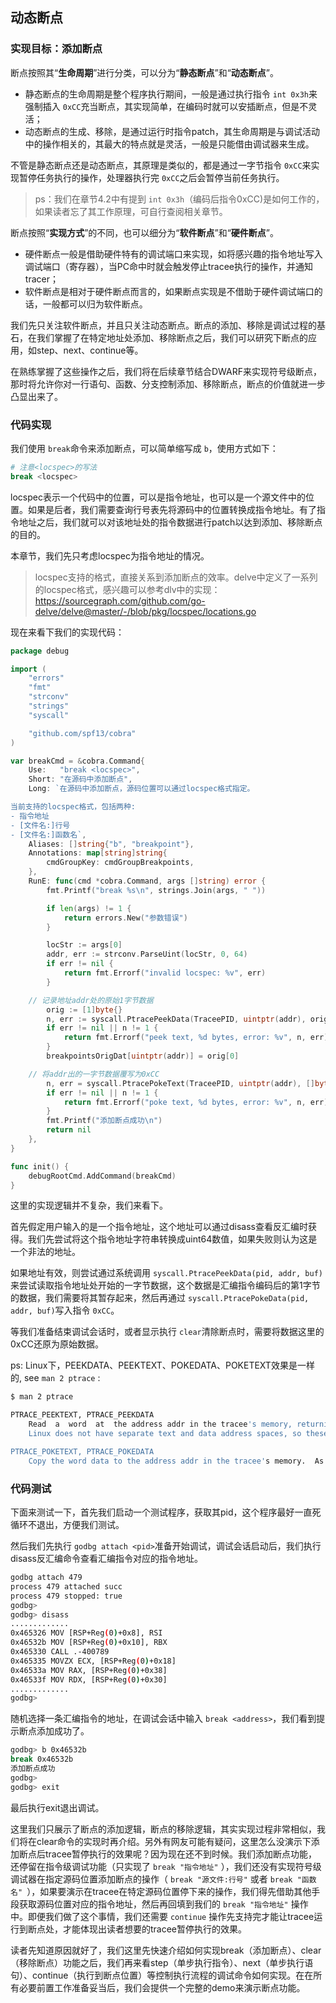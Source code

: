 ## 动态断点

### 实现目标：添加断点

断点按照其“**生命周期**”进行分类，可以分为“**静态断点**”和“**动态断点**”。

- 静态断点的生命周期是整个程序执行期间，一般是通过执行指令 `int 0x3h`来强制插入 `0xCC`充当断点，其实现简单，在编码时就可以安插断点，但是不灵活；
- 动态断点的生成、移除，是通过运行时指令patch，其生命周期是与调试活动中的操作相关的，其最大的特点就是灵活，一般是只能借由调试器来生成。

不管是静态断点还是动态断点，其原理是类似的，都是通过一字节指令 `0xCC`来实现暂停任务执行的操作，处理器执行完 `0xCC`之后会暂停当前任务执行。

> ps：我们在章节4.2中有提到 `int 0x3h`（编码后指令0xCC)是如何工作的，如果读者忘了其工作原理，可自行查阅相关章节。

断点按照“**实现方式**”的不同，也可以细分为“**软件断点**”和“**硬件断点**”。

- 硬件断点一般是借助硬件特有的调试端口来实现，如将感兴趣的指令地址写入调试端口（寄存器），当PC命中时就会触发停止tracee执行的操作，并通知tracer；
- 软件断点是相对于硬件断点而言的，如果断点实现是不借助于硬件调试端口的话，一般都可以归为软件断点。

我们先只关注软件断点，并且只关注动态断点。断点的添加、移除是调试过程的基石，在我们掌握了在特定地址处添加、移除断点之后，我们可以研究下断点的应用，如step、next、continue等。

在熟练掌握了这些操作之后，我们将在后续章节结合DWARF来实现符号级断点，那时将允许你对一行语句、函数、分支控制添加、移除断点，断点的价值就进一步凸显出来了。

### 代码实现

我们使用 `break`命令来添加断点，可以简单缩写成 `b`，使用方式如下：

```bash
# 注意<locspec>的写法
break <locspec>
```

locspec表示一个代码中的位置，可以是指令地址，也可以是一个源文件中的位置。如果是后者，我们需要查询行号表先将源码中的位置转换成指令地址。有了指令地址之后，我们就可以对该地址处的指令数据进行patch以达到添加、移除断点的目的。

本章节，我们先只考虑locspec为指令地址的情况。

> locspec支持的格式，直接关系到添加断点的效率。delve中定义了一系列的locspec格式，感兴趣可以参考dlv中的实现：https://sourcegraph.com/github.com/go-delve/delve@master/-/blob/pkg/locspec/locations.go

现在来看下我们的实现代码：

```go
package debug

import (
	"errors"
	"fmt"
	"strconv"
	"strings"
	"syscall"

	"github.com/spf13/cobra"
)

var breakCmd = &cobra.Command{
	Use:   "break <locspec>",
	Short: "在源码中添加断点",
	Long: `在源码中添加断点，源码位置可以通过locspec格式指定。

当前支持的locspec格式，包括两种:
- 指令地址
- [文件名:]行号
- [文件名:]函数名`,
	Aliases: []string{"b", "breakpoint"},
	Annotations: map[string]string{
		cmdGroupKey: cmdGroupBreakpoints,
	},
	RunE: func(cmd *cobra.Command, args []string) error {
		fmt.Printf("break %s\n", strings.Join(args, " "))

		if len(args) != 1 {
			return errors.New("参数错误")
		}

		locStr := args[0]
		addr, err := strconv.ParseUint(locStr, 0, 64)
		if err != nil {
			return fmt.Errorf("invalid locspec: %v", err)
		}

    // 记录地址addr处的原始1字节数据
		orig := [1]byte{}
		n, err := syscall.PtracePeekData(TraceePID, uintptr(addr), orig[:])
		if err != nil || n != 1 {
			return fmt.Errorf("peek text, %d bytes, error: %v", n, err)
		}
		breakpointsOrigDat[uintptr(addr)] = orig[0]

    // 将addr出的一字节数据覆写为0xCC
		n, err = syscall.PtracePokeText(TraceePID, uintptr(addr), []byte{0xCC})
		if err != nil || n != 1 {
			return fmt.Errorf("poke text, %d bytes, error: %v", n, err)
		}
		fmt.Printf("添加断点成功\n")
		return nil
	},
}

func init() {
	debugRootCmd.AddCommand(breakCmd)
}
```

这里的实现逻辑并不复杂，我们来看下。

首先假定用户输入的是一个指令地址，这个地址可以通过disass查看反汇编时获得。我们先尝试将这个指令地址字符串转换成uint64数值，如果失败则认为这是一个非法的地址。

如果地址有效，则尝试通过系统调用 `syscall.PtracePeekData(pid, addr, buf)`来尝试读取指令地址处开始的一字节数据，这个数据是汇编指令编码后的第1字节的数据，我们需要将其暂存起来，然后再通过 `syscall.PtracePokeData(pid, addr, buf)`写入指令 `0xCC`。

等我们准备结束调试会话时，或者显示执行 `clear`清除断点时，需要将数据这里的0xCC还原为原始数据。

ps: Linux下，PEEKDATA、PEEKTEXT、POKEDATA、POKETEXT效果是一样的, see `man 2 ptrace` :

```bash
$ man 2 ptrace

PTRACE_PEEKTEXT, PTRACE_PEEKDATA
    Read  a  word  at  the address addr in the tracee's memory, returning the word as the result of the ptrace() call.  
    Linux does not have separate text and data address spaces, so these two requests are currently equivalent.  (data is ignored; but see NOTES.)

PTRACE_POKETEXT, PTRACE_POKEDATA
    Copy the word data to the address addr in the tracee's memory.  As for PTRACE_PEEKTEXT and PTRACE_PEEKDATA, these two requests are currently equivalent.
```

### 代码测试

下面来测试一下，首先我们启动一个测试程序，获取其pid，这个程序最好一直死循环不退出，方便我们测试。

然后我们先执行 `godbg attach <pid>`准备开始调试，调试会话启动后，我们执行disass反汇编命令查看汇编指令对应的指令地址。

```bash
godbg attach 479
process 479 attached succ
process 479 stopped: true
godbg> 
godbg> disass
.............
0x465326 MOV [RSP+Reg(0)+0x8], RSI
0x46532b MOV [RSP+Reg(0)+0x10], RBX
0x465330 CALL .-400789
0x465335 MOVZX ECX, [RSP+Reg(0)+0x18]
0x46533a MOV RAX, [RSP+Reg(0)+0x38]
0x46533f MOV RDX, [RSP+Reg(0)+0x30]
.............
godbg> 
```

随机选择一条汇编指令的地址，在调试会话中输入 `break <address>`，我们看到提示断点添加成功了。

```bash
godbg> b 0x46532b
break 0x46532b
添加断点成功
godbg>
godbg> exit
```

最后执行exit退出调试。

这里我们只展示了断点的添加逻辑，断点的移除逻辑，其实实现过程非常相似，我们将在clear命令的实现时再介绍。另外有网友可能有疑问，这里怎么没演示下添加断点后tracee暂停执行的效果呢？因为现在还不到时候。我们添加断点功能，还停留在指令级调试功能（只实现了 `break "指令地址"` ），我们还没有实现符号级调试器在指定源码位置添加断点的操作（ `break "源文件:行号"` 或者 `break "函数名" `），如果要演示在tracee在特定源码位置停下来的操作，我们得先借助其他手段获取源码位置对应的指令地址，然后再回填到我们的 `break "指令地址"` 操作中。即便我们做了这个事情，我们还需要 `continue` 操作先支持完才能让tracee运行到断点处，才能体现出读者想要的tracee暂停执行的效果。

读者先知道原因就好了，我们这里先快速介绍如何实现break（添加断点）、clear（移除断点）功能之后，我们再来看step（单步执行指令）、next（单步执行语句）、continue（执行到断点位置）等控制执行流程的调试命令如何实现。在在所有必要前置工作准备妥当后，我们会提供一个完整的demo来演示断点功能。
